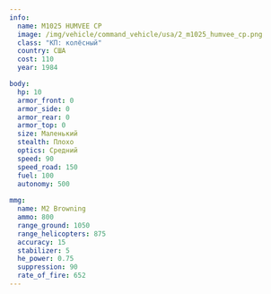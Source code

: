 ```yaml
---
info:
  name: M1025 HUMVEE CP
  image: /img/vehicle/command_vehicle/usa/2_m1025_humvee_cp.png
  class: "КП: колёсный"
  country: США
  cost: 110
  year: 1984

body:
  hp: 10
  armor_front: 0
  armor_side: 0
  armor_rear: 0
  armor_top: 0
  size: Маленький
  stealth: Плохо
  optics: Средний
  speed: 90
  speed_road: 150
  fuel: 100
  autonomy: 500
  
mmg:
  name: M2 Browning
  ammo: 800
  range_ground: 1050
  range_helicopters: 875
  accuracy: 15
  stabilizer: 5
  he_power: 0.75
  suppression: 90
  rate_of_fire: 652
---
```

